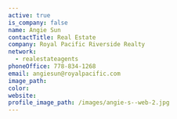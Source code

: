 ```yaml
---
active: true
is_company: false
name: Angie Sun
contactTitle: Real Estate
company: Royal Pacific Riverside Realty
network:
  - realestateagents
phoneOffice: 778-834-1268
email: angiesun@royalpacific.com
image_path:
color:
website:
profile_image_path: /images/angie-s--web-2.jpg
---
```



